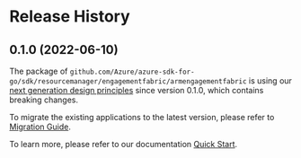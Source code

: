 # Release History

## 0.1.0 (2022-06-10)

The package of `github.com/Azure/azure-sdk-for-go/sdk/resourcemanager/engagementfabric/armengagementfabric` is using our [next generation design principles](https://azure.github.io/azure-sdk/general_introduction.html) since version 0.1.0, which contains breaking changes.

To migrate the existing applications to the latest version, please refer to [Migration Guide](https://aka.ms/azsdk/go/mgmt/migration).

To learn more, please refer to our documentation [Quick Start](https://aka.ms/azsdk/go/mgmt).